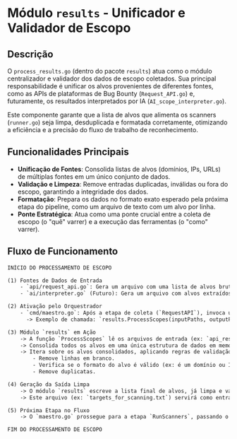 # Módulo `results` - Unificador e Validador de Escopo

## Descrição

O `process_results.go` (dentro do pacote `results`) atua como o módulo centralizador e validador dos dados de escopo coletados. Sua principal responsabilidade é unificar os alvos provenientes de diferentes fontes, como as APIs de plataformas de Bug Bounty (`Request_API.go`) e, futuramente, os resultados interpretados por IA (`AI_scope_interpreter.go`).

Este componente garante que a lista de alvos que alimenta os scanners (`runner.go`) seja limpa, desduplicada e formatada corretamente, otimizando a eficiência e a precisão do fluxo de trabalho de reconhecimento.

## Funcionalidades Principais

- **Unificação de Fontes**: Consolida listas de alvos (domínios, IPs, URLs) de múltiplas fontes em um único conjunto de dados.
- **Validação e Limpeza**: Remove entradas duplicadas, inválidas ou fora do escopo, garantindo a integridade dos dados.
- **Formatação**: Prepara os dados no formato exato esperado pela próxima etapa do pipeline, como um arquivo de texto com um alvo por linha.
- **Ponte Estratégica**: Atua como uma ponte crucial entre a coleta de escopo (o "quê" varrer) e a execução das ferramentas (o "como" varrer).

## Fluxo de Funcionamento

```txt
INÍCIO DO PROCESSAMENTO DE ESCOPO

(1) Fontes de Dados de Entrada
    - `api/request_api.go`: Gera um arquivo com uma lista de alvos brutos (ex: `api_results.txt`).
    - `ai/interpreter.go` (Futuro): Gera um arquivo com alvos extraídos de políticas de texto.

(2) Ativação pelo Orquestrador
    - `cmd/maestro.go`: Após a etapa de coleta (`RequestAPI`), invoca uma função do módulo `results`.
      -> Exemplo de chamada: `results.ProcessScopes(inputPaths, outputPath)`

(3) Módulo `results` em Ação
    -> A função `ProcessScopes` lê os arquivos de entrada (ex: `api_results.txt`).
    -> Consolida todos os alvos em uma única estrutura de dados em memória (ex: um mapa para desduplicação automática).
    -> Itera sobre os alvos consolidados, aplicando regras de validação:
        - Remove linhas em branco.
        - Verifica se o formato do alvo é válido (ex: é um domínio ou IP válido).
        - Remove duplicatas.

(4) Geração da Saída Limpa
    -> O módulo `results` escreve a lista final de alvos, já limpa e validada, em um arquivo de saída.
    -> Este arquivo (ex: `targets_for_scanning.txt`) servirá como entrada para o módulo `runner.go`.

(5) Próxima Etapa no Fluxo
    -> O `maestro.go` prossegue para a etapa `RunScanners`, passando o caminho do arquivo de alvos limpo para o `runner.go`.

FIM DO PROCESSAMENTO DE ESCOPO
```